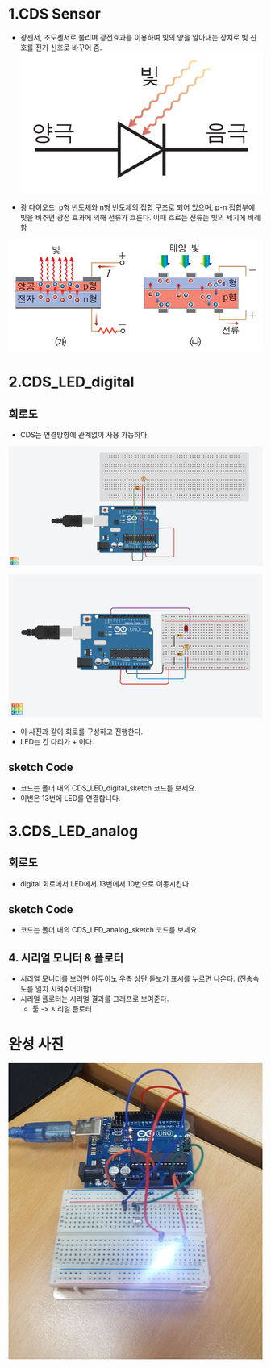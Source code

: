 # 1.CDS Sensor
- 광센서, 조도센서로 불리며 광전효과를 이용하여 빛의 양을 알아내는 장치로 빛 신호를 전기 신호로 바꾸어 줌.
![광다이오드](./pic/광다이오드.png)

- 광 다이오드: p형 반도체와 n형 반도체의 접합 구조로 되어 있으며, p-n 접합부에 빛을 비추면 광전 효과에 의해 전류가 흐른다. 
			이때 흐르는 전류는 빛의 세기에 비례함

![CDS_원리](./pic/CDS_원리.png)


# 2.CDS_LED_digital

## 회로도
- CDS는 연결방향에 관계없이 사용 가능하다.

![CDS_기본회로](./pic/CDS_기본회로.png)

![CDS_LED_회로도](./pic/CDS_LED_회로도.png)

- 이 사진과 같이 회로를 구성하고 진행한다.
- LED는 긴 다리가 + 이다.


## sketch Code
- 코드는 폴더 내의 CDS_LED_digital_sketch 코드를 보세요.
- 이번은 13번에 LED를 연결합니다.


# 3.CDS_LED_analog

## 회로도
- digital 회로에서 LED에서 13번에서 10번으로 이동시킨다.

## sketch Code
- 코드는 폴더 내의 CDS_LED_analog_sketch 코드를 보세요.



## 4. 시리얼 모니터 & 플로터
- 시리얼 모니터를 보려면 아두이노 우측 상단 돋보기 표시를 누르면 나온다. (전송속도를 일치 시켜주어야함)
- 시리얼 플로터는 시리얼 결과를 그래프로 보여준다.
	- 툴 -> 시리얼 플로터


# 완성 사진

![final](./pic/final.jpg)


